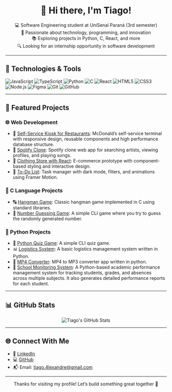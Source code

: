 <h1 align="center">👋 Hi there, I'm Tiago!</h1>

<p align="center">
  💻 Software Engineering student at UniSenai Paraná (3rd semester) <br>
  🌱 Passionate about technology, programming, and innovation <br>
  📚 Exploring projects in Python, C, React, and more <br>
  🔍 Looking for an internship opportunity in software development
</p>

---

## 🚀 Technologies & Tools

![JavaScript](https://img.shields.io/badge/-JavaScript-F7DF1E?style=flat&logo=javascript&logoColor=black)
![TypeScript](https://img.shields.io/badge/-TypeScript-3178C6?style=flat&logo=typescript&logoColor=white)
![Python](https://img.shields.io/badge/-Python-3776AB?style=flat&logo=python&logoColor=white)
![C](https://img.shields.io/badge/-C-00599C?style=flat&logo=c&logoColor=white)
![React](https://img.shields.io/badge/-React-61DAFB?style=flat&logo=react&logoColor=black)
![HTML5](https://img.shields.io/badge/-HTML5-E34F26?style=flat&logo=html5&logoColor=white)
![CSS3](https://img.shields.io/badge/-CSS3-1572B6?style=flat&logo=css3&logoColor=white)
![Node.js](https://img.shields.io/badge/-Node.js-339933?style=flat&logo=node.js&logoColor=white)
![Figma](https://img.shields.io/badge/-Figma-F24E1E?style=flat&logo=figma&logoColor=white)
![Git](https://img.shields.io/badge/-Git-F05032?style=flat&logo=git&logoColor=white)
![GitHub](https://img.shields.io/badge/-GitHub-181717?style=flat&logo=github&logoColor=white)

---

## 📂 Featured Projects

### 🌐 Web Development

- 🔹 [Self-Service Kiosk for Restaurants](https://github.com/tiago4lex/donalds): McDonald’s self-service terminal with responsive design, reusable components and high performance database structure.
- 🔹 [Spotify Clone](https://github.com/tiago4lex/Projeto-Spotify): Spotify clone web app for searching artists, viewing profiles, and playing songs.
- 🔹 [Clothing Store with React](https://github.com/tiago4lex/store-webpage): E-commerce prototype with component-based styling and interactive design.
- 🔹 [To-Do List](https://github.com/tiago4lex/todo-list): Task manager with dark mode, filters, and animations using Framer Motion.

### 🧩 C Language Projects

- 🔠 [Hangman Game](https://github.com/tiago4lex/hangman-game): Classic hangman game implemented in C using standard libraries.
- 🎯 [Number Guessing Game](https://github.com/tiago4lex/guessing-game): A simple CLI game where you try to guess the randomly generated number.

### 🐍 Python Projects

- 🧪 [Python Quiz Game](https://github.com/tiago4lex/python-quiz-game): A simple CLI quiz game.
- 📊 [Logistics System](https://github.com/tiago4lex/Sistema-de-Logistica): A basic logistics management system written in Python.
- 🎵 [MP4 Converter](https://github.com/tiago4lex/mp4-converter): MP4 to MP3 converter app written in python.
- 🏫 [School Monitoring System](https://github.com/tiago4lex/sistema-de-monitoramento-escolar): A Python-based academic performance management system for tracking students, grades, and absences across multiple subjects. It also generates detailed performance reports for each student. 

---

## 📊 GitHub Stats

<p align="center">
  <img src="https://github-readme-stats.vercel.app/api?username=tiago4lex&show_icons=true&theme=radical" alt="Tiago's GitHub Stats" />
</p>

---

## 🌐 Connect With Me

- 💼 [LinkedIn](https://www.linkedin.com/in/tiago-alexandre2001/)
- 💻 [GitHub](https://github.com/tiago4lex)
- 📬 Email: [tiago.4lexandre@gmail.com](mailto:tiago.4lexandre@gmail.com)

---

<p align="center">
  Thanks for visiting my profile! Let’s build something great together 🚀
</p>
